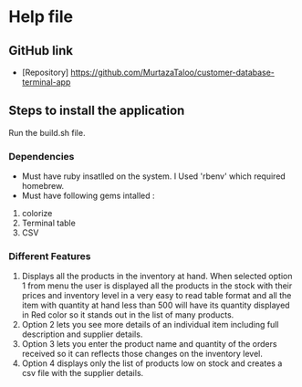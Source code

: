 # Help file

## GitHub link
- [Repository] https://github.com/MurtazaTaloo/customer-database-terminal-app


## Steps to install the application
Run the build.sh file.

### Dependencies
* Must have ruby insatlled on the system. I Used 'rbenv' which required homebrew.
* Must have following gems intalled :
1. colorize
2. Terminal table
3. CSV

### Different Features
1. Displays all the products in the inventory at hand. When selected option 1 from menu the user is displayed all the products in the stock with their prices and inventory level in a very easy to read table format and all the item with quantity at hand less than 500 will have its quantity displayed in Red color so it stands out in the list of many products.
2. Option 2 lets you see more details of an individual item including full description and supplier details.
3. Option 3 lets you enter the product name and quantity of the orders received so it can reflects those changes on the inventory level.
4. Option 4 displays only the list of products low on stock and creates a csv file with the supplier details.